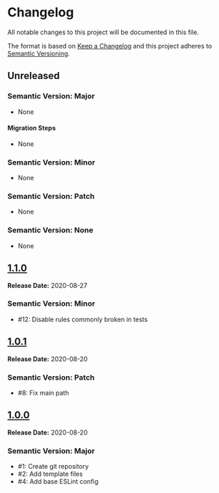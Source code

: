 # Changelog

All notable changes to this project will be documented in this file.

The format is based on [Keep a Changelog](https://keepachangelog.com/en/1.0.0/) and this project adheres to [Semantic Versioning](https://semver.org/spec/v2.0.0.html).

<!--

## [X.Y.Z](https://github.com/evernaut/eslint-config-base/releases/tag/X.Y.Z "Release X.Y.Z")

**Release Date:** YYYY-MM-DD

### Semantic Version: Major

- None

#### Migration Steps

- None

### Semantic Version: Minor

- None

### Semantic Version: Patch

- None

### Semantic Version: None

- None

-->

## Unreleased

### Semantic Version: Major

- None

#### Migration Steps

- None

### Semantic Version: Minor

- None

### Semantic Version: Patch

- None

### Semantic Version: None

- None

## [1.1.0](https://github.com/evernaut/eslint-config-base/releases/tag/1.1.0 "Release 1.1.0")

**Release Date:** 2020-08-27

### Semantic Version: Minor

- #12: Disable rules commonly broken in tests

## [1.0.1](https://github.com/evernaut/eslint-config-base/releases/tag/1.0.1 "Release 1.0.1")

**Release Date:** 2020-08-20

### Semantic Version: Patch

- #8: Fix main path

## [1.0.0](https://github.com/evernaut/eslint-config-base/releases/tag/1.0.0 "Release 1.0.0")

**Release Date:** 2020-08-20

### Semantic Version: Major

- #1: Create git repository
- #2: Add template files
- #4: Add base ESLint config

